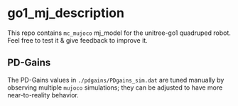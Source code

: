 go1_mj_description
==

This repo contains `mc_mujoco` mj_model for the unitree-go1 quadruped robot.
Feel free to test it & give feedback to improve it.


PD-Gains
--
The PD-Gains values in `./pdgains/PDgains_sim.dat` are tuned manually by observing multiple `mujoco` simulations; they can be adjusted to have more near-to-reality behavior.